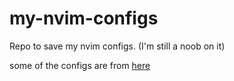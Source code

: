 # my-nvim-configs

Repo to save my nvim configs. (I'm still a noob on it)

some of the configs are from [here](https://www.manualdocodigo.com.br/vim-basico/)
